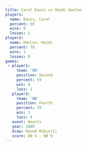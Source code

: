 ```yaml
---
title: Carol Davis vs Heidi Hanlon
player1:             
  name: Davis, Carol 
  percent: 59        
  wins: 0            
  losses: 1          
player2:             
  name: Hanlon, Heidi
  percent: 70        
  wins: 1            
  losses: 0          
games:
 - player1:          
     team: 'ON'      
     position: Second
     percent: 59     
     win: 0          
     loss: 1         
   player2:          
     team: 'NB'      
     position: Fourth
     percent: 70     
     win: 1          
     loss: 0         
   event: Hearts       
   year: 1989          
   draw: Round Robin(1)
   score: ON 4 - NB 9  
---
```

